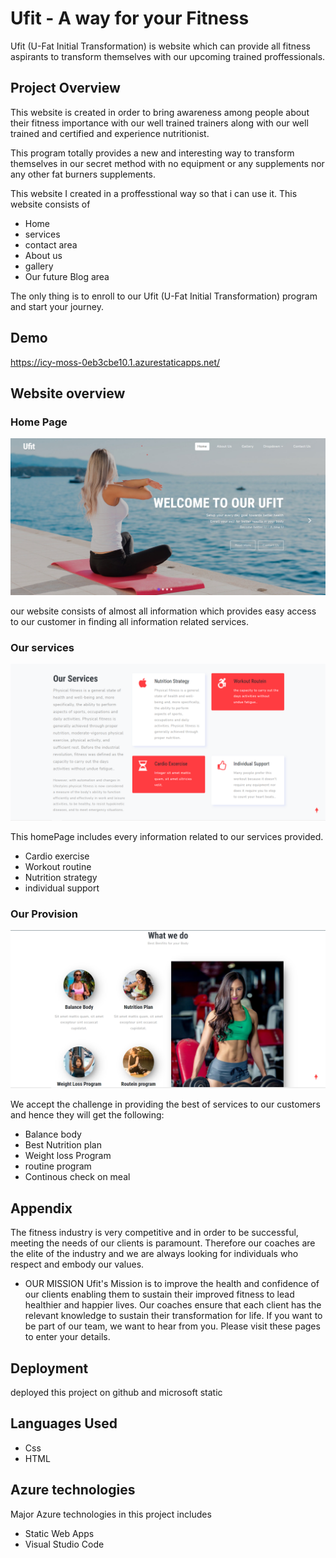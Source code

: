 
# Ufit - A way for your Fitness     

Ufit (U-Fat Initial Transformation) is website which can provide all fitness 
aspirants to transform themselves with our upcoming trained proffessionals.


## Project Overview

This website is created in order to bring awareness among people about their fitness importance
with our well trained trainers along with our well trained and certified and
experience nutritionist.

This program totally provides a new and interesting way to transform themselves
in our secret method with no equipment or any supplements nor any other fat burners
supplements. 

This website I created in a proffesstional way so that i can use it.
This website consists of 
* Home
* services
* contact area
* About us
* gallery
* Our future Blog area

The only thing is to enroll to our Ufit (U-Fat Initial Transformation) program and start 
your journey.

## Demo
https://icy-moss-0eb3cbe10.1.azurestaticapps.net/ 


## Website overview

### Home Page
![Website CoverPage overview](https://github.com/aarafaasmamd/screenshots/blob/master/ufit%201.png?raw=true)

our website consists of almost all information which provides easy 
access to our customer in finding all information related services.
### Our services
![Websiteservice page](https://github.com/aarafaasmamd/screenshots/blob/master/ufit%205.png?raw=true)

This homePage includes every information related to our services provided.
* Cardio exercise
* Workout routine
* Nutrition strategy
* individual support

### Our Provision
![What we do](https://github.com/aarafaasmamd/screenshots/blob/master/ufit%202.png?raw=true) 

We accept the challenge in providing the best of services to our customers
and hence they will get the following:
* Balance body
* Best Nutrition plan
* Weight loss Program
* routine program
* Continous check on meal 


## Appendix

The fitness industry is very competitive and in order to be successful, meeting the needs of our clients is paramount. Therefore our coaches are the elite of the industry and we are always looking for individuals who respect and embody our values.

* OUR MISSION 
Ufit's Mission is to improve the health and confidence of our clients enabling them to sustain their improved fitness to lead healthier and happier lives.
Our coaches ensure that each client has the relevant knowledge to sustain their transformation for life. If you want to be part of our team, we want to hear from you. Please visit these pages to enter your details.


## Deployment

deployed this project on github and microsoft static


## Languages Used

* Css 
* HTML


## Azure technologies 

Major Azure technologies in this project includes
* Static Web Apps
* Visual Studio Code
